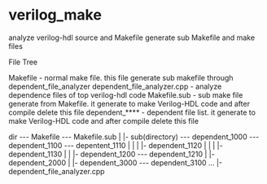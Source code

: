 # verilog_make
analyze verilog-hdl source and Makefile generate sub Makefile and make files

File Tree

Makefile - normal make file. this file generate sub makefile through dependent_file_analyzer
dependent_file_analyzer.cpp - analyze dependence files of top verilog-hdl code 
Makefile.sub - sub make file generate from Makefile. it generate to make Verilog-HDL code and after compile delete this file
dependent_**** - dependent file list. it generate to make Verilog-HDL code and after compile delete this file

dir --- Makefile --- Makefile.sub
     |            |- sub(directory) --- dependent_1000 --- dependent_1100 --- depentent_1110
     |                               |                  |                  |- dependent_1120
     |                               |                  |                  |- dependent_1130
     |                               |                  |- dependent_1200 --- dependent_1210
     |                               |- dependent_2000
     |                               |- dependent_3000 --- dependent_3100    ...
     |-dependent_file_analyzer.cpp
